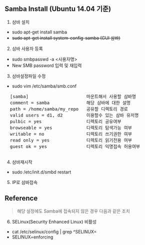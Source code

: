## Samba Install (Ubuntu 14.04 기준)
   
1. 삼바 설치
  * sudo apt-get install samba
  * ~~sudo apt-get install system-config-samba (GUI 삼바)~~   

2. 삼바 사용자 등록
  * sudo smbpasswd -a <사용자명>
  * New SMB password 입력 및 재입력 


3. 삼바설정파일 수정
  * sudo vim /etc/samba/smb.conf 
  <pre>
  [samba]                      마운트해서 사용할 삼바명 
  comment = samba              해당 삼바에 대한 설명
  path = /home/samba/my_repo   공유할 디렉토리 경로 
  valid users = d1, d2         이용할수 있는 삼바 유저명
  pulbic = yes                 디렉토리 공유여부 
  browseable = yes             디렉토리 탐색가능 여부 
  writable = no                디렉토리 쓰기권한 여부 
  read only = yes              디렉토리 읽기전용 여부 
  guest ok = yes               디렉토리 익명접속 허용여부
  </pre>

4. 삼바재시작
  * sudo /etc/init.d/smbd restart 

5. IP로 삼바접속                


## Reference
  
  > 해당 설정에도 Samba에 접속되지 않은 경우 다음과 같은 조치

6. SELinux(Security Enhanced Linux) 비활성
  * cat /etc/selinux/config | grep ^SELINUX= 
  * SELINUX=enforcing 
  

